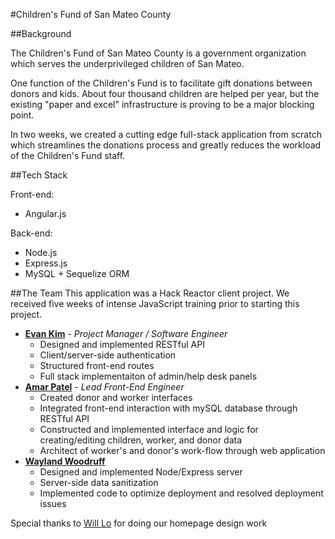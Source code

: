 #Children's Fund of San Mateo County

##Background

The Children's Fund of San Mateo County is a government organization which serves the underprivileged children of San Mateo.

One function of the Children's Fund is to facilitate gift donations between donors and kids. About four thousand children are helped per year, but the existing "paper and excel" infrastructure is proving to be a major blocking point.

In two weeks, we created a cutting edge full-stack application from scratch which streamlines the donations process and greatly reduces the workload of the Children's Fund staff.

##Tech Stack

Front-end:

 - Angular.js

Back-end:

 - Node.js
 - Express.js
 - MySQL + Sequelize ORM
 

##The Team
This application was a Hack Reactor client project. We received five weeks of intense JavaScript training prior to starting this project.

 - **[Evan Kim](https://github.com/FCStrike)** - *Project Manager / Software Engineer*
    - Designed and implemented RESTful API
    - Client/server-side authentication
    - Structured front-end routes
    - Full stack implementaiton of admin/help desk panels
 - **[Amar Patel](https://github.com/theamarpatel)** - *Lead Front-End Engineer*
    - Created donor and worker interfaces
    - Integrated front-end interaction with mySQL database through RESTful API
    - Constructed and implemented interface and logic for creating/editing children, worker, and donor data
    - Architect of worker's and donor's work-flow through web application
 - **[Wayland Woodruff](https://github.com/waylandwoodruff)** 
    - Designed and implemented Node/Express server
    - Server-side data sanitization
    - Implemented code to optimize deployment and resolved deployment issues

 Special thanks to [Will Lo](https://github.com/willwclo) for doing our homepage design work
